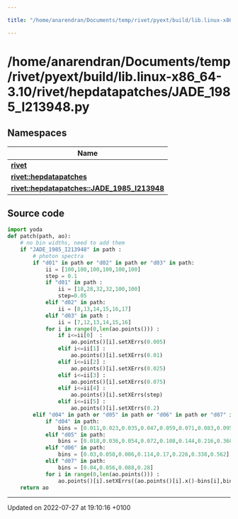 ```yaml
---

title: "/home/anarendran/Documents/temp/rivet/pyext/build/lib.linux-x86_64-3.10/rivet/hepdatapatches/JADE_1985_I213948.py"

---
```


# /home/anarendran/Documents/temp/rivet/pyext/build/lib.linux-x86_64-3.10/rivet/hepdatapatches/JADE_1985_I213948.py



## Namespaces

| Name           |
| -------------- |
| **[rivet](http://example.org/namespaces/namespacerivet/)**  |
| **[rivet::hepdatapatches](http://example.org/namespaces/namespacerivet_1_1hepdatapatches/)**  |
| **[rivet::hepdatapatches::JADE_1985_I213948](http://example.org/namespaces/namespacerivet_1_1hepdatapatches_1_1jade__1985__i213948/)**  |




## Source code

```python
import yoda
def patch(path, ao):
    # no bin widths, need to add them
    if "JADE_1985_I213948" in path :
        # photon spectra
        if "d01" in path or "d02" in path or "d03" in path:
            ii = [100,100,100,100,100,100]
            step = 0.1
            if "d01" in path :
                ii = [18,28,32,32,100,100]
                step=0.05
            elif "d02" in path:
                ii = [8,13,14,15,16,17]
            elif "d03" in path :
                ii = [7,12,13,14,15,16]
            for i in range(0,len(ao.points())) :
                if i<=ii[0]  :
                    ao.points()[i].setXErrs(0.005)
                elif i<=ii[1] :
                    ao.points()[i].setXErrs(0.01)
                elif i<=ii[2] :
                    ao.points()[i].setXErrs(0.025)
                elif i<=ii[3] :
                    ao.points()[i].setXErrs(0.075)
                elif i<=ii[4] :
                    ao.points()[i].setXErrs(step)
                elif i<=ii[5] :
                    ao.points()[i].setXErrs(0.2)
        elif "d04" in path or "d05" in path or "d06" in path or "d07" in path:
            if "d04" in path: 
                bins = [0.011,0.023,0.035,0.047,0.059,0.071,0.083,0.095,0.107,0.119,0.143,0.167,0.191,0.239]
            elif "d05" in path:
                bins = [0.018,0.036,0.054,0.072,0.108,0.144,0.216,0.360]
            elif "d06" in path:
                bins = [0.03,0.058,0.086,0.114,0.17,0.226,0.338,0.562]
            elif "d07" in path:
                bins = [0.04,0.056,0.088,0.28]
            for i in range(0,len(ao.points())) :
                ao.points()[i].setXErrs((ao.points()[i].x()-bins[i],bins[i+1]-ao.points()[i].x()))
    return ao
```


-------------------------------

Updated on 2022-07-27 at 19:10:16 +0100
